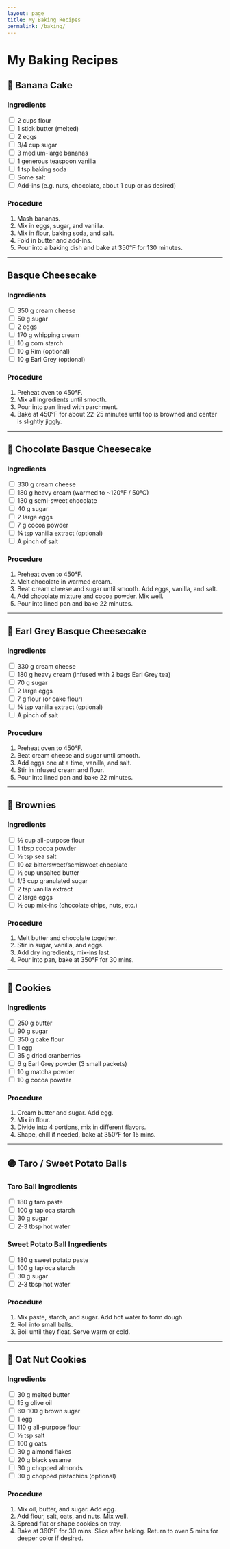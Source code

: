```yaml
---
layout: page
title: My Baking Recipes
permalink: /baking/
---
```


# My Baking Recipes

## 🍌 Banana Cake

### Ingredients
<label><input type="checkbox"> 2 cups flour</label><br>
<label><input type="checkbox"> 1 stick butter (melted)</label><br>
<label><input type="checkbox"> 2 eggs</label><br>
<label><input type="checkbox"> 3/4 cup sugar</label><br>
<label><input type="checkbox"> 3 medium-large bananas</label><br>
<label><input type="checkbox"> 1 generous teaspoon vanilla</label><br>
<label><input type="checkbox"> 1 tsp baking soda</label><br>
<label><input type="checkbox"> Some salt</label><br>
<label><input type="checkbox"> Add-ins (e.g. nuts, chocolate, about 1 cup or as desired)</label><br>

### Procedure
1. Mash bananas.
2. Mix in eggs, sugar, and vanilla.
3. Mix in flour, baking soda, and salt.
4. Fold in butter and add-ins.
5. Pour into a baking dish and bake at 350°F for 130 minutes.

---

## Basque Cheesecake

### Ingredients
<label><input type="checkbox"> 350 g cream cheese</label><br>
<label><input type="checkbox"> 50 g sugar</label><br>
<label><input type="checkbox"> 2 eggs</label><br>
<label><input type="checkbox"> 170 g whipping cream</label><br>
<label><input type="checkbox"> 10 g corn starch</label><br>
<label><input type="checkbox"> 10 g Rim (optional)</label><br>
<label><input type="checkbox"> 10 g Earl Grey (optional)</label><br>

### Procedure
1. Preheat oven to 450°F.
2. Mix all ingredients until smooth.
3. Pour into pan lined with parchment.
4. Bake at 450°F for about 22-25 minutes until top is browned and center is slightly jiggly.

---

## 🍫 Chocolate Basque Cheesecake

### Ingredients
<label><input type="checkbox"> 330 g cream cheese</label><br>
<label><input type="checkbox"> 180 g heavy cream (warmed to ~120°F / 50°C)</label><br>
<label><input type="checkbox"> 130 g semi-sweet chocolate</label><br>
<label><input type="checkbox"> 40 g sugar</label><br>
<label><input type="checkbox"> 2 large eggs</label><br>
<label><input type="checkbox"> 7 g cocoa powder</label><br>
<label><input type="checkbox"> ¾ tsp vanilla extract (optional)</label><br>
<label><input type="checkbox"> A pinch of salt</label><br>

### Procedure
1. Preheat oven to 450°F.
2. Melt chocolate in warmed cream.
3. Beat cream cheese and sugar until smooth. Add eggs, vanilla, and salt.
4. Add chocolate mixture and cocoa powder. Mix well.
5. Pour into lined pan and bake 22 minutes.

---

## 🍵 Earl Grey Basque Cheesecake

### Ingredients
<label><input type="checkbox"> 330 g cream cheese</label><br>
<label><input type="checkbox"> 180 g heavy cream (infused with 2 bags Earl Grey tea)</label><br>
<label><input type="checkbox"> 70 g sugar</label><br>
<label><input type="checkbox"> 2 large eggs</label><br>
<label><input type="checkbox"> 7 g flour (or cake flour)</label><br>
<label><input type="checkbox"> ¾ tsp vanilla extract (optional)</label><br>
<label><input type="checkbox"> A pinch of salt</label><br>

### Procedure
1. Preheat oven to 450°F.
2. Beat cream cheese and sugar until smooth.
3. Add eggs one at a time, vanilla, and salt.
4. Stir in infused cream and flour.
5. Pour into lined pan and bake 22 minutes.

---

## 🍫 Brownies

### Ingredients
<label><input type="checkbox"> ⅔ cup all-purpose flour</label><br>
<label><input type="checkbox"> 1 tbsp cocoa powder</label><br>
<label><input type="checkbox"> ½ tsp sea salt</label><br>
<label><input type="checkbox"> 10 oz bittersweet/semisweet chocolate</label><br>
<label><input type="checkbox"> ½ cup unsalted butter</label><br>
<label><input type="checkbox"> 1/3 cup granulated sugar</label><br>
<label><input type="checkbox"> 2 tsp vanilla extract</label><br>
<label><input type="checkbox"> 2 large eggs</label><br>
<label><input type="checkbox"> ½ cup mix-ins (chocolate chips, nuts, etc.)</label><br>

### Procedure
1. Melt butter and chocolate together.
2. Stir in sugar, vanilla, and eggs.
3. Add dry ingredients, mix-ins last.
4. Pour into pan, bake at 350°F for 30 mins.

---

## 🍪 Cookies

### Ingredients
<label><input type="checkbox"> 250 g butter</label><br>
<label><input type="checkbox"> 90 g sugar</label><br>
<label><input type="checkbox"> 350 g cake flour</label><br>
<label><input type="checkbox"> 1 egg</label><br>
<label><input type="checkbox"> 35 g dried cranberries</label><br>
<label><input type="checkbox"> 6 g Earl Grey powder (3 small packets)</label><br>
<label><input type="checkbox"> 10 g matcha powder</label><br>
<label><input type="checkbox"> 10 g cocoa powder</label><br>

### Procedure
1. Cream butter and sugar. Add egg.
2. Mix in flour.
3. Divide into 4 portions, mix in different flavors.
4. Shape, chill if needed, bake at 350°F for 15 mins.

---

## 🟣 Taro / Sweet Potato Balls

### Taro Ball Ingredients
<label><input type="checkbox"> 180 g taro paste</label><br>
<label><input type="checkbox"> 100 g tapioca starch</label><br>
<label><input type="checkbox"> 30 g sugar</label><br>
<label><input type="checkbox"> 2-3 tbsp hot water</label><br>

### Sweet Potato Ball Ingredients
<label><input type="checkbox"> 180 g sweet potato paste</label><br>
<label><input type="checkbox"> 100 g tapioca starch</label><br>
<label><input type="checkbox"> 30 g sugar</label><br>
<label><input type="checkbox"> 2-3 tbsp hot water</label><br>

### Procedure
1. Mix paste, starch, and sugar. Add hot water to form dough.
2. Roll into small balls.
3. Boil until they float. Serve warm or cold.

---

## 🌰 Oat Nut Cookies

### Ingredients
<label><input type="checkbox"> 30 g melted butter</label><br>
<label><input type="checkbox"> 15 g olive oil</label><br>
<label><input type="checkbox"> 60-100 g brown sugar</label><br>
<label><input type="checkbox"> 1 egg</label><br>
<label><input type="checkbox"> 110 g all-purpose flour</label><br>
<label><input type="checkbox"> ½ tsp salt</label><br>
<label><input type="checkbox"> 100 g oats</label><br>
<label><input type="checkbox"> 30 g almond flakes</label><br>
<label><input type="checkbox"> 20 g black sesame</label><br>
<label><input type="checkbox"> 30 g chopped almonds</label><br>
<label><input type="checkbox"> 30 g chopped pistachios (optional)</label><br>

### Procedure
1. Mix oil, butter, and sugar. Add egg.
2. Add flour, salt, oats, and nuts. Mix well.
3. Spread flat or shape cookies on tray.
4. Bake at 360°F for 30 mins. Slice after baking. Return to oven 5 mins for deeper color if desired.
